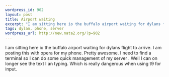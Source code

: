 ```yaml
--- 
wordpress_id: 902
layout: post
title: Airport waiting
excerpt: "I am sitting here io the buffalo airport waiting for dylans flight to arrive. I am posting this with opera for my phone. Pretty awesome. I need to find a terminal so I can do some quick management of my server . Well I can on longer see the text I an typing. Which is really dangerous when using t9 for input. "
tags: dylan, phone, server
wordpress_url: http://new.nata2.org/?p=902
---
```

I am sitting here io the buffalo airport waiting for dylans flight to arrive. I am posting this with opera for my phone. Pretty awesome. I need to find a terminal so I can do some quick management of my server . Well I can on longer see the text I an typing. Which is really dangerous when using t9 for input. 
